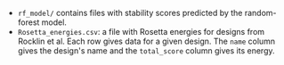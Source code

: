 * `rf_model/` contains files with stability scores predicted by the random-forest model.
* `Rosetta_energies.csv`: a file with Rosetta energies for designs from Rocklin et al. Each row gives data for a given design. The `name` column gives the design's name and the `total_score` column gives its energy.
